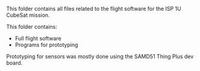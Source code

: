 This folder contains all files related to the flight software for the ISP 1U CubeSat mission.

This folder contains:
- Full flight software 
- Programs for prototyping

Prototyping for sensors was mostly done using the SAMD51 Thing Plus dev board.
